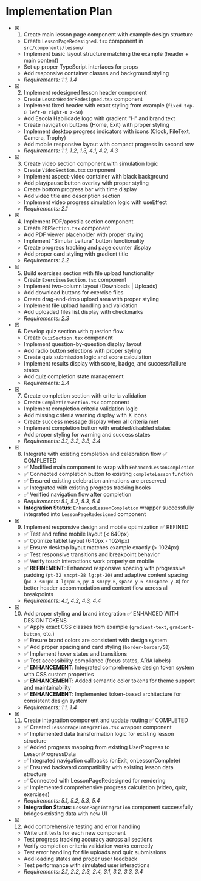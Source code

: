 # Implementation Plan

- [x] 1. Create main lesson page component with example design structure






  - Create `LessonPageRedesigned.tsx` component in `src/components/lesson/`
  - Implement basic layout structure matching the example (header + main content)
  - Set up proper TypeScript interfaces for props
  - Add responsive container classes and background styling
  - _Requirements: 1.1, 1.4_

- [x] 2. Implement redesigned lesson header component






  - Create `LessonHeaderRedesigned.tsx` component
  - Implement fixed header with exact styling from example (`fixed top-0 left-0 right-0 z-50`)
  - Add Escola Habilidade logo with gradient "H" and brand text
  - Create navigation buttons (Home, Exit) with proper styling
  - Implement desktop progress indicators with icons (Clock, FileText, Camera, Trophy)
  - Add mobile responsive layout with compact progress in second row
  - _Requirements: 1.1, 1.2, 1.3, 4.1, 4.2, 4.3_

- [x] 3. Create video section component with simulation logic






  - Create `VideoSection.tsx` component
  - Implement aspect-video container with black background
  - Add play/pause button overlay with proper styling
  - Create bottom progress bar with time display
  - Add video title and description section
  - Implement video progress simulation logic with useEffect
  - _Requirements: 2.1_

- [x] 4. Implement PDF/apostila section component






  - Create `PDFSection.tsx` component  
  - Add PDF viewer placeholder with proper styling
  - Implement "Simular Leitura" button functionality
  - Create progress tracking and page counter display
  - Add proper card styling with gradient title
  - _Requirements: 2.2_

- [x] 5. Build exercises section with file upload functionality





  - Create `ExercisesSection.tsx` component
  - Implement two-column layout (Downloads | Uploads)
  - Add download buttons for exercise files
  - Create drag-and-drop upload area with proper styling
  - Implement file upload handling and validation
  - Add uploaded files list display with checkmarks
  - _Requirements: 2.3_

- [x] 6. Develop quiz section with question flow








  - Create `QuizSection.tsx` component
  - Implement question-by-question display layout
  - Add radio button selections with proper styling
  - Create quiz submission logic and score calculation
  - Implement results display with score, badge, and success/failure states
  - Add quiz completion state management
  - _Requirements: 2.4_

- [x] 7. Create completion section with criteria validation








  - Create `CompletionSection.tsx` component
  - Implement completion criteria validation logic
  - Add missing criteria warning display with X icons
  - Create success message display when all criteria met
  - Implement completion button with enabled/disabled states
  - Add proper styling for warning and success states
  - _Requirements: 3.1, 3.2, 3.3, 3.4_

- [x] 8. Integrate with existing completion and celebration flow ✅ COMPLETED
  - ✅ Modified main component to wrap with `EnhancedLessonCompletion`
  - ✅ Connected completion button to existing `completeLesson` function
  - ✅ Ensured existing celebration animations are preserved
  - ✅ Integrated with existing progress tracking hooks
  - ✅ Verified navigation flow after completion
  - _Requirements: 5.1, 5.2, 5.3, 5.4_
  - **Integration Status**: `EnhancedLessonCompletion` wrapper successfully integrated into `LessonPageRedesigned` component

- [x] 9. Implement responsive design and mobile optimization ✅ REFINED
  - ✅ Test and refine mobile layout (< 640px)
  - ✅ Optimize tablet layout (640px - 1024px)  
  - ✅ Ensure desktop layout matches example exactly (> 1024px)
  - ✅ Test responsive transitions and breakpoint behavior
  - ✅ Verify touch interactions work properly on mobile
  - ✅ **REFINEMENT**: Enhanced responsive spacing with progressive padding (`pt-32 sm:pt-28 lg:pt-20`) and adaptive content spacing (`px-3 sm:px-4 lg:px-6`, `py-4 sm:py-6`, `space-y-6 sm:space-y-8`) for better header accommodation and content flow across all breakpoints
  - _Requirements: 4.1, 4.2, 4.3, 4.4_

- [x] 10. Add proper styling and brand integration ✅ ENHANCED WITH DESIGN TOKENS
  - ✅ Apply exact CSS classes from example (`gradient-text`, `gradient-button`, etc.)
  - ✅ Ensure brand colors are consistent with design system
  - ✅ Add proper spacing and card styling (`border-border/50`)
  - ✅ Implement hover states and transitions
  - ✅ Test accessibility compliance (focus states, ARIA labels)
  - ✅ **ENHANCEMENT**: Integrated comprehensive design token system with CSS custom properties
  - ✅ **ENHANCEMENT**: Added semantic color tokens for theme support and maintainability
  - ✅ **ENHANCEMENT**: Implemented token-based architecture for consistent design system
  - _Requirements: 1.1, 1.4_

- [x] 11. Create integration component and update routing ✅ COMPLETED
  - ✅ Created `LessonPageIntegration.tsx` wrapper component
  - ✅ Implemented data transformation logic for existing lesson structure
  - ✅ Added progress mapping from existing UserProgress to LessonProgressData
  - ✅ Integrated navigation callbacks (onExit, onLessonComplete)
  - ✅ Ensured backward compatibility with existing lesson data structure
  - ✅ Connected with LessonPageRedesigned for rendering
  - ✅ Implemented comprehensive progress calculation (video, quiz, exercises)
  - _Requirements: 5.1, 5.2, 5.3, 5.4_
  - **Integration Status**: `LessonPageIntegration` component successfully bridges existing data with new UI

- [x] 12. Add comprehensive testing and error handling



  - Write unit tests for each new component
  - Test progress tracking accuracy across all sections
  - Verify completion criteria validation works correctly
  - Test error handling for file uploads and quiz submissions
  - Add loading states and proper user feedback
  - Test performance with simulated user interactions
  - _Requirements: 2.1, 2.2, 2.3, 2.4, 3.1, 3.2, 3.3, 3.4_